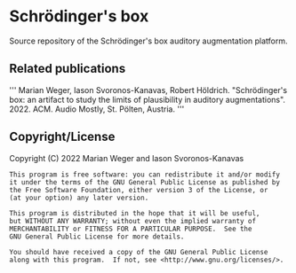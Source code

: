 Schrödinger's box
=================

Source repository of the Schrödinger's box auditory augmentation platform.


Related publications
--------------------
'''
Marian Weger, Iason Svoronos-Kanavas, Robert Höldrich. "Schrödinger's box: an artifact to study the limits of plausibility in auditory augmentations". 2022. ACM. Audio Mostly, St. Pölten, Austria.
'''


Copyright/License
-----------------

Copyright (C) 2022  Marian Weger and Iason Svoronos-Kanavas

    This program is free software: you can redistribute it and/or modify
    it under the terms of the GNU General Public License as published by
    the Free Software Foundation, either version 3 of the License, or
    (at your option) any later version.

    This program is distributed in the hope that it will be useful,
    but WITHOUT ANY WARRANTY; without even the implied warranty of
    MERCHANTABILITY or FITNESS FOR A PARTICULAR PURPOSE.  See the
    GNU General Public License for more details.

    You should have received a copy of the GNU General Public License
    along with this program.  If not, see <http://www.gnu.org/licenses/>.
